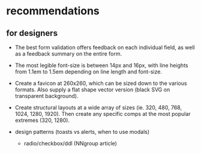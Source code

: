 # recommendations

## for designers

- The best form validation offers feedback on each individual field, as well as a feedback summary on the entire form.

- The most legible font-size is between 14px and 16px, with line heights from 1.1em to 1.5em depending on line length and font-size.

- Create a favicon at 260x260, which can be sized down to the various formats. Also supply a flat shape vector version (black SVG on transparent background).

- Create structural layouts at a wide array of sizes (ie. 320, 480, 768, 1024, 1280, 1920). Then create any specific comps at the most popular extremes (320, 1280).

- design patterns (toasts vs alerts, when to use modals)
  - radio/checkbox/ddl (NNgroup article)
